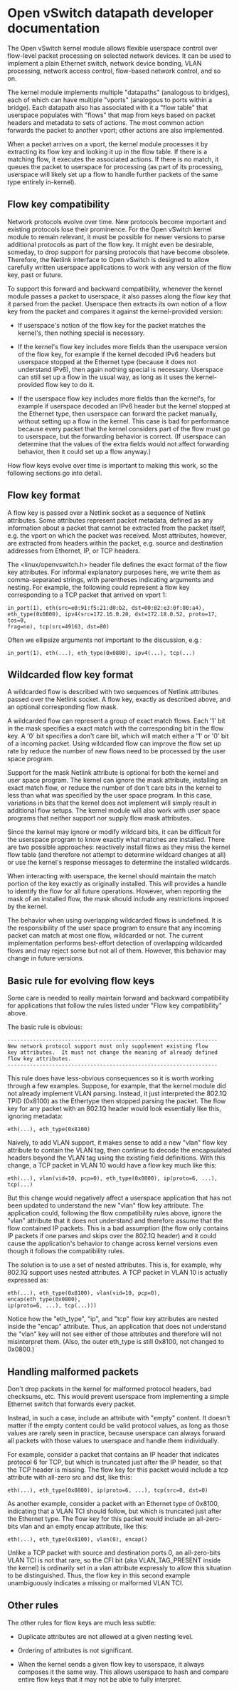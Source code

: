 Open vSwitch datapath developer documentation
=============================================

The Open vSwitch kernel module allows flexible userspace control over
flow-level packet processing on selected network devices.  It can be
used to implement a plain Ethernet switch, network device bonding,
VLAN processing, network access control, flow-based network control,
and so on.

The kernel module implements multiple "datapaths" (analogous to
bridges), each of which can have multiple "vports" (analogous to ports
within a bridge).  Each datapath also has associated with it a "flow
table" that userspace populates with "flows" that map from keys based
on packet headers and metadata to sets of actions.  The most common
action forwards the packet to another vport; other actions are also
implemented.

When a packet arrives on a vport, the kernel module processes it by
extracting its flow key and looking it up in the flow table.  If there
is a matching flow, it executes the associated actions.  If there is
no match, it queues the packet to userspace for processing (as part of
its processing, userspace will likely set up a flow to handle further
packets of the same type entirely in-kernel).


Flow key compatibility
----------------------

Network protocols evolve over time.  New protocols become important
and existing protocols lose their prominence.  For the Open vSwitch
kernel module to remain relevant, it must be possible for newer
versions to parse additional protocols as part of the flow key.  It
might even be desirable, someday, to drop support for parsing
protocols that have become obsolete.  Therefore, the Netlink interface
to Open vSwitch is designed to allow carefully written userspace
applications to work with any version of the flow key, past or future.

To support this forward and backward compatibility, whenever the
kernel module passes a packet to userspace, it also passes along the
flow key that it parsed from the packet.  Userspace then extracts its
own notion of a flow key from the packet and compares it against the
kernel-provided version:

  - If userspace's notion of the flow key for the packet matches the
    kernel's, then nothing special is necessary.

  - If the kernel's flow key includes more fields than the userspace
    version of the flow key, for example if the kernel decoded IPv6
    headers but userspace stopped at the Ethernet type (because it
    does not understand IPv6), then again nothing special is
    necessary.  Userspace can still set up a flow in the usual way,
    as long as it uses the kernel-provided flow key to do it.

  - If the userspace flow key includes more fields than the
    kernel's, for example if userspace decoded an IPv6 header but
    the kernel stopped at the Ethernet type, then userspace can
    forward the packet manually, without setting up a flow in the
    kernel.  This case is bad for performance because every packet
    that the kernel considers part of the flow must go to userspace,
    but the forwarding behavior is correct.  (If userspace can
    determine that the values of the extra fields would not affect
    forwarding behavior, then it could set up a flow anyway.)

How flow keys evolve over time is important to making this work, so
the following sections go into detail.


Flow key format
---------------

A flow key is passed over a Netlink socket as a sequence of Netlink
attributes.  Some attributes represent packet metadata, defined as any
information about a packet that cannot be extracted from the packet
itself, e.g. the vport on which the packet was received.  Most
attributes, however, are extracted from headers within the packet,
e.g. source and destination addresses from Ethernet, IP, or TCP
headers.

The <linux/openvswitch.h> header file defines the exact format of the
flow key attributes.  For informal explanatory purposes here, we write
them as comma-separated strings, with parentheses indicating arguments
and nesting.  For example, the following could represent a flow key
corresponding to a TCP packet that arrived on vport 1:

    in_port(1), eth(src=e0:91:f5:21:d0:b2, dst=00:02:e3:0f:80:a4),
    eth_type(0x0800), ipv4(src=172.16.0.20, dst=172.18.0.52, proto=17, tos=0,
    frag=no), tcp(src=49163, dst=80)

Often we ellipsize arguments not important to the discussion, e.g.:

    in_port(1), eth(...), eth_type(0x0800), ipv4(...), tcp(...)


Wildcarded flow key format
--------------------------

A wildcarded flow is described with two sequences of Netlink attributes
passed over the Netlink socket. A flow key, exactly as described above, and an
optional corresponding flow mask.

A wildcarded flow can represent a group of exact match flows. Each '1' bit
in the mask specifies a exact match with the corresponding bit in the flow key.
A '0' bit specifies a don't care bit, which will match either a '1' or '0' bit
of a incoming packet. Using wildcarded flow can improve the flow set up rate
by reduce the number of new flows need to be processed by the user space program.

Support for the mask Netlink attribute is optional for both the kernel and user
space program. The kernel can ignore the mask attribute, installing an exact
match flow, or reduce the number of don't care bits in the kernel to less than
what was specified by the user space program. In this case, variations in bits
that the kernel does not implement will simply result in additional flow setups.
The kernel module will also work with user space programs that neither support
nor supply flow mask attributes.

Since the kernel may ignore or modify wildcard bits, it can be difficult for
the userspace program to know exactly what matches are installed. There are
two possible approaches: reactively install flows as they miss the kernel
flow table (and therefore not attempt to determine wildcard changes at all)
or use the kernel's response messages to determine the installed wildcards.

When interacting with userspace, the kernel should maintain the match portion
of the key exactly as originally installed. This will provides a handle to
identify the flow for all future operations. However, when reporting the
mask of an installed flow, the mask should include any restrictions imposed
by the kernel.

The behavior when using overlapping wildcarded flows is undefined. It is the
responsibility of the user space program to ensure that any incoming packet
can match at most one flow, wildcarded or not. The current implementation
performs best-effort detection of overlapping wildcarded flows and may reject
some but not all of them. However, this behavior may change in future versions.


Basic rule for evolving flow keys
---------------------------------

Some care is needed to really maintain forward and backward
compatibility for applications that follow the rules listed under
"Flow key compatibility" above.

The basic rule is obvious:

    ------------------------------------------------------------------
    New network protocol support must only supplement existing flow
    key attributes.  It must not change the meaning of already defined
    flow key attributes.
    ------------------------------------------------------------------

This rule does have less-obvious consequences so it is worth working
through a few examples.  Suppose, for example, that the kernel module
did not already implement VLAN parsing.  Instead, it just interpreted
the 802.1Q TPID (0x8100) as the Ethertype then stopped parsing the
packet.  The flow key for any packet with an 802.1Q header would look
essentially like this, ignoring metadata:

    eth(...), eth_type(0x8100)

Naively, to add VLAN support, it makes sense to add a new "vlan" flow
key attribute to contain the VLAN tag, then continue to decode the
encapsulated headers beyond the VLAN tag using the existing field
definitions.  With this change, a TCP packet in VLAN 10 would have a
flow key much like this:

    eth(...), vlan(vid=10, pcp=0), eth_type(0x0800), ip(proto=6, ...), tcp(...)

But this change would negatively affect a userspace application that
has not been updated to understand the new "vlan" flow key attribute.
The application could, following the flow compatibility rules above,
ignore the "vlan" attribute that it does not understand and therefore
assume that the flow contained IP packets.  This is a bad assumption
(the flow only contains IP packets if one parses and skips over the
802.1Q header) and it could cause the application's behavior to change
across kernel versions even though it follows the compatibility rules.

The solution is to use a set of nested attributes.  This is, for
example, why 802.1Q support uses nested attributes.  A TCP packet in
VLAN 10 is actually expressed as:

    eth(...), eth_type(0x8100), vlan(vid=10, pcp=0), encap(eth_type(0x0800),
    ip(proto=6, ...), tcp(...)))

Notice how the "eth_type", "ip", and "tcp" flow key attributes are
nested inside the "encap" attribute.  Thus, an application that does
not understand the "vlan" key will not see either of those attributes
and therefore will not misinterpret them.  (Also, the outer eth_type
is still 0x8100, not changed to 0x0800.)

Handling malformed packets
--------------------------

Don't drop packets in the kernel for malformed protocol headers, bad
checksums, etc.  This would prevent userspace from implementing a
simple Ethernet switch that forwards every packet.

Instead, in such a case, include an attribute with "empty" content.
It doesn't matter if the empty content could be valid protocol values,
as long as those values are rarely seen in practice, because userspace
can always forward all packets with those values to userspace and
handle them individually.

For example, consider a packet that contains an IP header that
indicates protocol 6 for TCP, but which is truncated just after the IP
header, so that the TCP header is missing.  The flow key for this
packet would include a tcp attribute with all-zero src and dst, like
this:

    eth(...), eth_type(0x0800), ip(proto=6, ...), tcp(src=0, dst=0)

As another example, consider a packet with an Ethernet type of 0x8100,
indicating that a VLAN TCI should follow, but which is truncated just
after the Ethernet type.  The flow key for this packet would include
an all-zero-bits vlan and an empty encap attribute, like this:

    eth(...), eth_type(0x8100), vlan(0), encap()

Unlike a TCP packet with source and destination ports 0, an
all-zero-bits VLAN TCI is not that rare, so the CFI bit (aka
VLAN_TAG_PRESENT inside the kernel) is ordinarily set in a vlan
attribute expressly to allow this situation to be distinguished.
Thus, the flow key in this second example unambiguously indicates a
missing or malformed VLAN TCI.

Other rules
-----------

The other rules for flow keys are much less subtle:

  - Duplicate attributes are not allowed at a given nesting level.

  - Ordering of attributes is not significant.

  - When the kernel sends a given flow key to userspace, it always
    composes it the same way.  This allows userspace to hash and
    compare entire flow keys that it may not be able to fully
    interpret.
